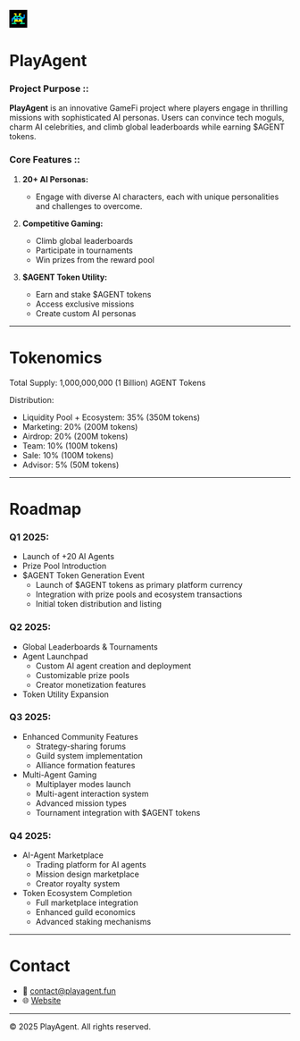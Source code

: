 ![Project Icon](imgs/logo.png)
# **PlayAgent**

### **Project Purpose ::**  
**PlayAgent** is an innovative GameFi project where players engage in thrilling missions with sophisticated AI personas. Users can convince tech moguls, charm AI celebrities, and climb global leaderboards while earning $AGENT tokens.

### **Core Features ::**  

1. **20+ AI Personas:**  
   - Engage with diverse AI characters, each with unique personalities and challenges to overcome.

2. **Competitive Gaming:**  
   - Climb global leaderboards
   - Participate in tournaments
   - Win prizes from the reward pool

3. **$AGENT Token Utility:**  
   - Earn and stake $AGENT tokens
   - Access exclusive missions
   - Create custom AI personas

---

# **Tokenomics**

Total Supply: 1,000,000,000 (1 Billion) AGENT Tokens

Distribution:
- Liquidity Pool + Ecosystem: 35% (350M tokens)
- Marketing: 20% (200M tokens)
- Airdrop: 20% (200M tokens)
- Team: 10% (100M tokens)
- Sale: 10% (100M tokens)
- Advisor: 5% (50M tokens)

---

# **Roadmap**

### **Q1 2025:**
- Launch of +20 AI Agents
- Prize Pool Introduction
- $AGENT Token Generation Event
  - Launch of $AGENT tokens as primary platform currency
  - Integration with prize pools and ecosystem transactions
  - Initial token distribution and listing

### **Q2 2025:**
- Global Leaderboards & Tournaments
- Agent Launchpad
  - Custom AI agent creation and deployment
  - Customizable prize pools
  - Creator monetization features
- Token Utility Expansion

### **Q3 2025:**
- Enhanced Community Features
  - Strategy-sharing forums
  - Guild system implementation
  - Alliance formation features
- Multi-Agent Gaming
  - Multiplayer modes launch
  - Multi-agent interaction system
  - Advanced mission types
  - Tournament integration with $AGENT tokens

### **Q4 2025:**
- AI-Agent Marketplace
  - Trading platform for AI agents
  - Mission design marketplace
  - Creator royalty system
- Token Ecosystem Completion
  - Full marketplace integration
  - Enhanced guild economics
  - Advanced staking mechanisms

---

# **Contact**
- 📧 [contact@playagent.fun](mailto:contact@playagent.fun)
- 🌐 [Website](http://playagent.fun)

---

© 2025 PlayAgent. All rights reserved.